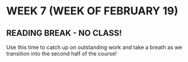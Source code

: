 # WEEK 7 (WEEK OF FEBRUARY 19)
## READING BREAK - NO CLASS!

Use this time to catch up on outstanding work and take a breath as we transition into the second half of the course!